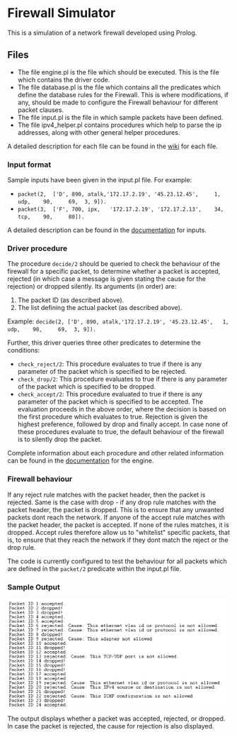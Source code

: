  # Firewall Simulator

This is a simulation of a network firewall developed using Prolog.

## Files
- The file engine.pl is the file which should be executed. This is the file which contains the driver code.
- The file database.pl is the file which contains all the predicates which define the database rules for the Firewall. This is where modifications, if any, should be made to configure the Firewall behaviour for different packet clauses.
- The file input.pl is the file in which sample packets have been defined. 
- The file ipv4_helper.pl contains procedures which help to parse the ip addresses, along with other general helper procedures.

A detailed description for each file can be found in the [wiki](../../wiki/Home) for each file.

### Input format

Sample inputs have been given in the input.pl file. For example:
- `packet(2,  ['D', 890, atalk,'172.17.2.19', '45.23.12.45',	 1, 	udp, 	90,		69,	 3, 9]).`
- `packet(3,  ['F', 700, ipx, 	'172.17.2.19', '172.17.2.13',	 34, 	tcp,	90,		80]).`

A detailed description can be found in the [documentation](../../wiki/Input) for inputs. 

### Driver procedure

The procedure `decide/2` should be queried to check the behaviour of the firewall for a specific packet, to determine whether a packet is accepted, rejected (in which case a message is given stating the cause for the rejection) or dropped silently. Its arguments (in order) are:
1. The packet ID (as described above).
2. The list defining the actual packet (as described above).

Example: `decide(2, ['D', 890, atalk,'172.17.2.19', '45.23.12.45',	 1, 	udp, 	90,		69,	 3, 9]).`

Further, this driver queries three other predicates to determine the conditions:
- `check_reject/2`: This procedure evaluates to true if there is any parameter of the packet which is specified to be rejected.
- `check_drop/2`: This procedure evaluates to true if there is any parameter of the packet which is specified to be dropped.
- `check_accept/2`: This procedure evaluated to true if there is any parameter of the packet which is specified to be accepted.
The evaluation proceeds in the above order, where the decision is based on the first procedure which evaluates to true. Rejection is given the highest preference, followed by drop and finally accept. In case none of these procedures evaluate to true, the default behaviour of the firewall is to silently drop the packet.

Complete information about each procedure and other related information can be found in the [documentation](../../wiki/Engine) for the engine.

### Firewall behaviour
If any reject rule matches with the packet header, then the packet is rejected. Same is the case with drop - if any drop rule matches with the packet header, the packet is dropped. This is to ensure that any unwanted packets dont reach the network. If anyone of the accept rule matches with the packet header, the packet is accepted. If none of the rules matches, it is dropped. Accept rules therefore allow us to "whitelist" specific packets, that is, to ensure that they reach the network if they dont match the reject or the drop rule. 

The code is currently configured to test the behaviour for all packets which are defined in the `packet/2` predicate within the input.pl file.

### Sample Output

![sample output](sample_output.PNG)

The output displays whether a packet was accepted, rejected, or dropped. In case the packet is rejected, the cause for rejection is also displayed.
